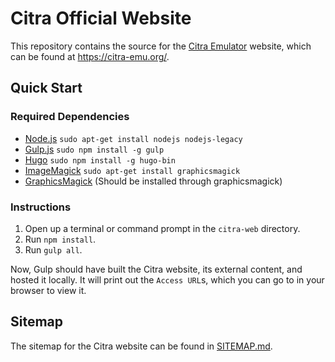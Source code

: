 # Citra Official Website

This repository contains the source for the [Citra Emulator](https://github.com/citra-emu/citra) website, which can be found at https://citra-emu.org/.

## Quick Start

### Required Dependencies
- [Node.js](https://nodejs.org) `sudo apt-get install nodejs nodejs-legacy`
- [Gulp.js](http://gulpjs.com) `sudo npm install -g gulp`
- [Hugo](https://gohugo.io/) `sudo npm install -g hugo-bin`
- [ImageMagick](https://www.imagemagick.org) `sudo apt-get install graphicsmagick`
- [GraphicsMagick](http://www.graphicsmagick.org/) (Should be installed through graphicsmagick)

### Instructions
1. Open up a terminal or command prompt in the `citra-web` directory.
2. Run `npm install`.
3. Run `gulp all`.

Now, Gulp should have built the Citra website, its external content, and hosted it locally. 
It will print out the `Access URL`s, which you can go to in your browser to view it.

## Sitemap
The sitemap for the Citra website can be found in [SITEMAP.md](SITEMAP.md).
